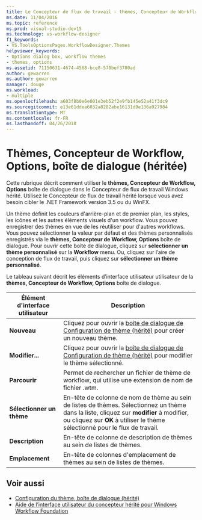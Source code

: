 ```yaml
---
title: Le Concepteur de flux de travail - thèmes, Concepteur de Workflow, Options de boîte de dialogue (héritée)
ms.date: 11/04/2016
ms.topic: reference
ms.prod: visual-studio-dev15
ms.technology: vs-workflow-designer
f1_keywords:
- VS.ToolsOptionsPages.WorkflowDesigner.Themes
helpviewer_keywords:
- Options dialog box, workflow themes
- themes, options
ms.assetid: 71150631-4674-4568-bce8-570bef3780ad
author: gewarren
ms.author: gewarren
manager: douge
ms.workload:
- multiple
ms.openlocfilehash: a603f8b0e6e001e3eb52f2e9fb145e52a41f3dc9
ms.sourcegitcommit: e13e61ddea6032a8282abe16131d9e136a927984
ms.translationtype: MT
ms.contentlocale: fr-FR
ms.lasthandoff: 04/26/2018
---
```

# <a name="themes-workflow-designer-options-dialog-box-legacy"></a>Thèmes, Concepteur de Workflow, Options, boîte de dialogue (héritée)

Cette rubrique décrit comment utiliser le **thèmes, Concepteur de Workflow, Options** boîte de dialogue dans le Concepteur de flux de travail Windows hérité. Utilisez le Concepteur de flux de travail hérité lorsque vous avez besoin cibler le .NET Framework version 3.5 ou du WinFX.

Un thème définit les couleurs d'arrière-plan et de premier plan, les styles, les icônes et les autres éléments visuels d'un workflow. Vous pouvez enregistrer des thèmes en vue de les réutiliser pour d'autres workflows. Vous pouvez sélectionner la valeur par défaut et des thèmes personnalisés enregistrés via le **thèmes, Concepteur de Workflow, Options** boîte de dialogue. Pour ouvrir cette boîte de dialogue, cliquez sur **sélectionner un thème personnalisé** sur la **Workflow** menu. Ou, cliquez sur l’aire de conception de flux de travail, puis cliquez sur **sélectionner un thème personnalisé**.

Le tableau suivant décrit les éléments d’interface utilisateur utilisateur de la **thèmes, Concepteur de Workflow, Options** boîte de dialogue.

|Élément d'interface utilisateur|Description|
|----------------|-----------------|
|**Nouveau**|Cliquez pour ouvrir la [boîte de dialogue de Configuration de thème (hérité)](../workflow-designer/theme-configuration-dialog-box-legacy.md) pour créer un nouveau thème.|
|**Modifier...**|Cliquez pour ouvrir la [boîte de dialogue de Configuration de thème (hérité)](../workflow-designer/theme-configuration-dialog-box-legacy.md) pour modifier le thème sélectionné.|
|**Parcourir**|Permet de rechercher un fichier de thème de workflow, qui utilise une extension de nom de fichier .wtm.|
|**Sélectionner un thème**|En-tête de colonne de nom de thème au sein de listes de thèmes. Sélectionnez un thème dans la liste, cliquez sur **modifier** à modifier, ou cliquez sur **OK** à utiliser le thème sélectionné pour le flux de travail.|
|**Description**|En-tête de colonne de description de thèmes au sein de listes de thèmes.|
|**Emplacement**|En-tête de colonnes d'emplacement de thèmes au sein de listes de thèmes.|

## <a name="see-also"></a>Voir aussi

- [Configuration du thème, boîte de dialogue (hérité)](../workflow-designer/theme-configuration-dialog-box-legacy.md)
- [Aide de l’interface utilisateur du concepteur hérité pour Windows Workflow Foundation](../workflow-designer/legacy-designer-for-windows-workflow-foundation-ui-help.md)
